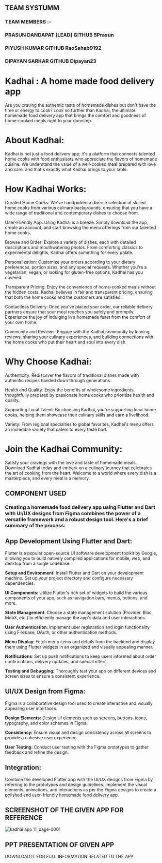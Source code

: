 ## TEAM SYSTUMM
### TEAM MEMBERS :-
### PRASUN DANDAPAT [LEAD] GITHUB 5Prasun
### PIYUSH KUMAR GITHUB RaoSahab9192
### DIPAYAN SARKAR GITHUB Dipayan23

# Kadhai : A home made food delivery app

Are you craving the authentic taste of homemade dishes but don't have the time or energy to cook? Look no further than Kadhai, the ultimate homemade food delivery app that brings the comfort and goodness of home-cooked meals right to your doorstep.

# About Kadhai:
Kadhai is not just a food delivery app; it's a platform that connects talented home cooks with food enthusiasts who appreciate the flavors of homemade cuisine. We understand the value of a well-cooked meal prepared with love and care, and that's exactly what Kadhai brings to your table.

# How Kadhai Works:

Curated Home Cooks: We've handpicked a diverse selection of skilled home cooks from various culinary backgrounds, ensuring that you have a wide range of traditional and contemporary dishes to choose from.

User-Friendly App: Using Kadhai is a breeze. Simply download the app, create an account, and start browsing the menu offerings from our talented home cooks.

Browse and Order: Explore a variety of dishes, each with detailed descriptions and mouthwatering photos. From comforting classics to experimental delights, Kadhai offers something for every palate.

Personalization: Customize your orders according to your dietary preferences, portion sizes, and any special requests. Whether you're a vegetarian, vegan, or looking for gluten-free options, Kadhai has you covered.

Transparent Pricing: Enjoy the convenience of home-cooked meals without the hidden costs. Kadhai believes in fair and transparent pricing, ensuring that both the home cooks and the customers are satisfied.

Contactless Delivery: Once you've placed your order, our reliable delivery partners ensure that your meal reaches you safely and promptly. Experience the joy of indulging in a homemade feast from the comfort of your own home.

Community and Reviews: Engage with the Kadhai community by leaving reviews, sharing your culinary experiences, and building connections with the home cooks who put their heart and soul into every dish.

# Why Choose Kadhai:

Authenticity: Rediscover the flavors of traditional dishes made with authentic recipes handed down through generations.

Health and Quality: Enjoy the benefits of wholesome ingredients, thoughtfully prepared by passionate home cooks who prioritize health and quality.

Supporting Local Talent: By choosing Kadhai, you're supporting local home cooks, helping them showcase their culinary skills and earn a livelihood.

Variety: From regional specialties to global favorites, Kadhai's menu offers an incredible variety that caters to every taste bud.

# Join the Kadhai Community:
Satisfy your cravings with the love and taste of homemade meals. Download Kadhai today and embark on a culinary journey that celebrates the art of cooking from the heart. Welcome to a world where every dish is a masterpiece, and every meal is a memory.

## COMPONENT USED

### Creating a homemade food delivery app using Flutter and Dart with UI/UX designs from Figma combines the power of a versatile framework and a robust design tool. Here's a brief summary of the process:

## App Development Using Flutter and Dart:
Flutter is a popular open-source UI software development toolkit by Google, allowing you to build natively compiled applications for mobile, web, and desktop from a single codebase.

**Setup and Environment**: Install Flutter and Dart on your development machine. Set up your project directory and configure necessary dependencies.

**UI Components**: Utilize Flutter's rich set of widgets to build the various components of your app, such as navigation bars, menus, buttons, and more.

**State Management**: Choose a state management solution (Provider, Bloc, MobX, etc.) to efficiently manage the app's data and user interactions.

**User Authentication**: Implement user registration and login functionality using Firebase, OAuth, or other authentication methods.

**Menu Display**: Fetch menu items and details from the backend and display them using Flutter widgets in an organized and visually appealing manner.


**Notifications**: Set up push notifications to keep users informed about order confirmations, delivery updates, and special offers.

**Testing and Debugging:** Thoroughly test your app on different devices and screen sizes to ensure a consistent experience.

## UI/UX Design from Figma:
Figma is a collaborative design tool used to create interactive and visually appealing user interfaces.

**Design Elements:** Design UI elements such as screens, buttons, icons, typography, and color schemes in Figma.

**Consistency:** Ensure visual and design consistency across all screens to provide a cohesive user experience.

**User Testing:** Conduct user testing with the Figma prototypes to gather feedback and refine the design.

## Integration:
Combine the developed Flutter app with the UI/UX designs from Figma by referring to the prototypes and design guidelines. Implement the visual elements, animations, and interactions as per the Figma designs to create a polished and user-friendly homemade food delivery app.

## SCREENSHOT OF THE GIVEN APP FOR REFERENCE
![kadhai app 11_page-0001](https://github.com/Dipayan23/Kadhai.../assets/129957226/acec68e7-4172-43b9-b867-bb46de42d2f1)


## PPT PRESENTATION OF GIVEN APP 
DOWNLOAD IT FOR FULL INFORMATION RELATED TO THE APP 

